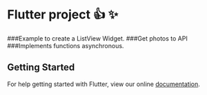 # Flutter project :+1: :sparkles:

###Example to create a ListView Widget.
###Get photos to API
###Implements functions asynchronous.

## Getting Started

For help getting started with Flutter, view our online
[documentation](https://flutter.io/).
